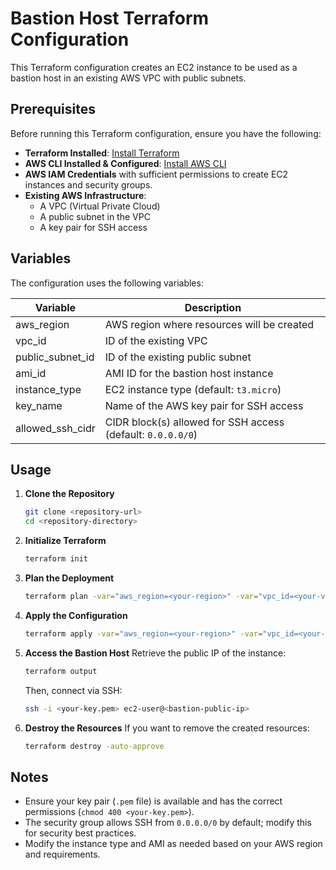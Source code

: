 # Bastion Host Terraform Configuration

This Terraform configuration creates an EC2 instance to be used as a bastion host in an existing AWS VPC with public subnets.

## Prerequisites

Before running this Terraform configuration, ensure you have the following:

- **Terraform Installed**: [Install Terraform](https://developer.hashicorp.com/terraform/tutorials/aws-get-started/install-cli)
- **AWS CLI Installed & Configured**: [Install AWS CLI](https://aws.amazon.com/cli/)
- **AWS IAM Credentials** with sufficient permissions to create EC2 instances and security groups.
- **Existing AWS Infrastructure**:
  - A VPC (Virtual Private Cloud)
  - A public subnet in the VPC
  - A key pair for SSH access

## Variables

The configuration uses the following variables:

| Variable          | Description                                         |
|------------------|-------------------------------------------------|
| aws_region       | AWS region where resources will be created       |
| vpc_id          | ID of the existing VPC                          |
| public_subnet_id | ID of the existing public subnet               |
| ami_id          | AMI ID for the bastion host instance           |
| instance_type   | EC2 instance type (default: `t3.micro`)        |
| key_name        | Name of the AWS key pair for SSH access        |
| allowed_ssh_cidr| CIDR block(s) allowed for SSH access (default: `0.0.0.0/0`) |

## Usage

1. **Clone the Repository**
   ```sh
   git clone <repository-url>
   cd <repository-directory>
   ```

2. **Initialize Terraform**
   ```sh
   terraform init
   ```

3. **Plan the Deployment**
   ```sh
   terraform plan -var="aws_region=<your-region>" -var="vpc_id=<your-vpc-id>" -var="public_subnet_id=<your-subnet-id>" -var="ami_id=<your-ami-id>" -var="key_name=<your-key-name>"
   ```

4. **Apply the Configuration**
   ```sh
   terraform apply -var="aws_region=<your-region>" -var="vpc_id=<your-vpc-id>" -var="public_subnet_id=<your-subnet-id>" -var="ami_id=<your-ami-id>" -var="key_name=<your-key-name>" -auto-approve
   ```

5. **Access the Bastion Host**
   Retrieve the public IP of the instance:
   ```sh
   terraform output
   ```
   Then, connect via SSH:
   ```sh
   ssh -i <your-key.pem> ec2-user@<bastion-public-ip>
   ```

6. **Destroy the Resources**
   If you want to remove the created resources:
   ```sh
   terraform destroy -auto-approve
   ```

## Notes
- Ensure your key pair (`.pem` file) is available and has the correct permissions (`chmod 400 <your-key.pem>`).
- The security group allows SSH from `0.0.0.0/0` by default; modify this for security best practices.
- Modify the instance type and AMI as needed based on your AWS region and requirements.
